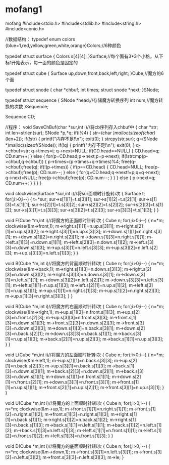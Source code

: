 # mofang1
mofang
#include<stdio.h>
#include<stdlib.h>
#include<string.h>
#include<conio.h>
 
//数据结构：
typedef enum colors
{blue=1,red,yellow,green,white,orange}Colors;//6种颜色
 
typedef struct surface
{
	Colors s[4][4];
}Surface;//每个面有3*3个小格，从下标1开始表示，每一面的颜色是固定的
 
typedef struct cube
{
	Surface up,down,front,back,left,right;
}Cube;//魔方的6个面
 
typedef struct snode
{
	char *chbuf;
	int times;
	struct snode *next;
}SNode;
 
typedef struct sequence
{
	SNode *head;//存储魔方转换序列
	int num;//魔方转换的次数
}Sequence;
 
Sequence CD;
 
//程序：
void SaveChBuf(char *sur,int i)//将cb序列存入chbuf中
{
	char *str;
	int len=strlen(sur);
	SNode *p,*q;
	if(i%4)
	{
		str=(char *)malloc(sizeof(char)*(len+2));
		if(!str)
		{
			printf("内存不足!\n");
			exit(0);
		}
		strcpy(str,sur);
		q=(SNode *)malloc(sizeof(SNode));
		if(!q)
		{
			printf("内存不足!\n");
			exit(0);
		}
		q->chbuf=str;
		q->times=i;
		q->next=NULL;
		if(CD.head==NULL)
		{
			CD.head=q;
			CD.num++;
		}
		else
		{
			for(p=CD.head;p->next;p=p->next);
			if(!strcmp(p->chbuf,q->chbuf))
			{
				p->times=(p->times+q->times)%4;
				free(q->chbuf);free(q);
				if(!(p->times))
				{
					if(p==CD.head)
					{
						CD.head=NULL;
						free(p->chbuf);free(p);
						CD.num--;
					}
					else
					{
						for(q=CD.head;q->next!=p;q=q->next);
						q->next=NULL;
						free(p->chbuf);free(p);
						CD.num--;
					}
				}
			}
			else
			{
				p->next=q;
				CD.num++;
			}
		}
	}
}
 
void clockwise(Surface *sur,int i)//将sur面顺时针旋转i次
{
	Surface t;
	for(;i>0;i--)
	{
		t=*sur;
		sur->s[1][1]=t.s[3][1];
		sur->s[1][2]=t.s[2][1];
		sur->s[1][3]=t.s[1][1];
		sur->s[2][1]=t.s[3][2];
		sur->s[2][2]=t.s[2][2];
		sur->s[2][3]=t.s[1][2];
		sur->s[3][1]=t.s[3][3];
		sur->s[3][2]=t.s[2][3];
		sur->s[3][3]=t.s[1][3];
	}
}
 
void F(Cube *m,int i)//将魔方的正面顺时针转i次
{
	Cube n;
	for(;i>0;i--)
	{
		n=*m;
		clockwise(&m->front,1);
		m->right.s[1][1]=n.up.s[3][1];
		m->right.s[2][1]=n.up.s[3][2];
		m->right.s[3][1]=n.up.s[3][3];
		m->down.s[1][1]=n.right.s[3][1];
		m->down.s[1][2]=n.right.s[2][1];
		m->down.s[1][3]=n.right.s[1][1];
		m->left.s[1][3]=n.down.s[1][1];
		m->left.s[2][3]=n.down.s[1][2];
		m->left.s[3][3]=n.down.s[1][3];
		m->up.s[3][1]=n.left.s[3][3];
		m->up.s[3][2]=n.left.s[2][3];
		m->up.s[3][3]=n.left.s[1][3];
	}
}
 
void B(Cube *m,int i)//将魔方的背面顺时针转i次
{
	Cube n;
	for(;i>0;i--)
	{
		n=*m;
		clockwise(&m->back,1);
		m->right.s[1][3]=n.down.s[3][3];
		m->right.s[2][3]=n.down.s[3][2];
		m->right.s[3][3]=n.down.s[3][1];
		m->down.s[3][1]=n.left.s[1][1];
		m->down.s[3][2]=n.left.s[2][1];
		m->down.s[3][3]=n.left.s[3][1];
		m->left.s[1][1]=n.up.s[1][3];
		m->left.s[2][1]=n.up.s[1][2];
		m->left.s[3][1]=n.up.s[1][1];
		m->up.s[1][1]=n.right.s[1][3];
		m->up.s[1][2]=n.right.s[2][3];
		m->up.s[1][3]=n.right.s[3][3];
	}
}
 
void R(Cube *m,int i)//将魔方的右面顺时针转i次
{
	Cube n;
	for(;i>0;i--)
	{
		n=*m;
		clockwise(&m->right,1);
		m->up.s[1][3]=n.front.s[1][3];
		m->up.s[2][3]=n.front.s[2][3];
		m->up.s[3][3]=n.front.s[3][3];
		m->front.s[1][3]=n.down.s[1][3];
		m->front.s[2][3]=n.down.s[2][3];
		m->front.s[3][3]=n.down.s[3][3];
		m->down.s[1][3]=n.back.s[3][1];
		m->down.s[2][3]=n.back.s[2][1];
		m->down.s[3][3]=n.back.s[1][1];
		m->back.s[3][1]=n.up.s[1][3];
		m->back.s[2][1]=n.up.s[2][3];
		m->back.s[1][1]=n.up.s[3][3];
	}
}
 
void L(Cube *m,int i)//将魔方的左面顺时针转i次
{
	Cube n;
	for(;i>0;i--)
	{
		n=*m;
		clockwise(&m->left,1);
		m->up.s[1][1]=n.back.s[3][3];
		m->up.s[2][1]=n.back.s[2][3];
		m->up.s[3][1]=n.back.s[1][3];
		m->back.s[1][3]=n.down.s[3][1];
		m->back.s[2][3]=n.down.s[2][1];
		m->back.s[3][3]=n.down.s[1][1];
		m->down.s[1][1]=n.front.s[1][1];
		m->down.s[2][1]=n.front.s[2][1];
		m->down.s[3][1]=n.front.s[3][1];
		m->front.s[1][1]=n.up.s[1][1];
		m->front.s[2][1]=n.up.s[2][1];
		m->front.s[3][1]=n.up.s[3][1];
	}
}
 
void U(Cube *m,int i)//将魔方的上面顺时针转i次
{
	Cube n;
	for(;i>0;i--)
	{
		n=*m;
		clockwise(&m->up,1);
		m->front.s[1][1]=n.right.s[1][1];
		m->front.s[1][2]=n.right.s[1][2];
		m->front.s[1][3]=n.right.s[1][3];
		m->right.s[1][1]=n.back.s[1][1];
		m->right.s[1][2]=n.back.s[1][2];
		m->right.s[1][3]=n.back.s[1][3];
		m->back.s[1][1]=n.left.s[1][1];
		m->back.s[1][2]=n.left.s[1][2];
		m->back.s[1][3]=n.left.s[1][3];
		m->left.s[1][1]=n.front.s[1][1];
		m->left.s[1][2]=n.front.s[1][2];
		m->left.s[1][3]=n.front.s[1][3];
	}
}
 
void D(Cube *m,int i)//将魔方的底面顺时针转i次
{
	Cube n;
	for(;i>0;i--)
	{
		n=*m;
		clockwise(&m->down,1);
		m->front.s[3][1]=n.left.s[3][1];
		m->front.s[3][2]=n.left.s[3][2];
		m->front.s[3][3]=n.left.s[3][3];
		m->le;
   }
